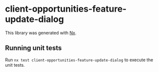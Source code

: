 # client-opportunities-feature-update-dialog

This library was generated with [Nx](https://nx.dev).

## Running unit tests

Run `nx test client-opportunities-feature-update-dialog` to execute the unit tests.
